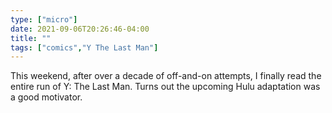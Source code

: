 ```yaml
---
type: ["micro"]
date: 2021-09-06T20:26:46-04:00
title: ""
tags: ["comics","Y The Last Man"]
---
```

This weekend, after over a decade of off-and-on attempts, I finally read the entire run of Y: The Last Man. Turns out the upcoming Hulu adaptation was a good motivator.
